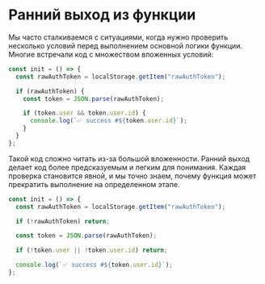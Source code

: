 # Ранний выход из функции

Мы часто сталкиваемся с ситуациями, когда нужно проверить несколько условий перед выполнением основной логики функции. Многие встречали код с множеством вложенных условий:

```typescript
const init = () => {
  const rawAuthToken = localStorage.getItem("rawAuthToken");

  if (rawAuthToken) {
    const token = JSON.parse(rawAuthToken);

    if (token.user && token.user.id) {
      console.log(`✅ success #${token.user.id}`);
    }
  }
};
```

Такой код сложно читать из-за большой вложенности. Ранний выход делает код более предсказуемым и легким для понимания. Каждая проверка становится явной, и мы точно знаем, почему функция может прекратить выполнение на определенном этапе.

```typescript
const init = () => {
  const rawAuthToken = localStorage.getItem("rawAuthToken");

  if (!rawAuthToken) return;

  const token = JSON.parse(rawAuthToken);

  if (!token.user || !token.user.id) return;

  console.log(`✅ success #${token.user.id}`);
};
```
